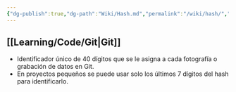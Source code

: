 ```yaml
---
{"dg-publish":true,"dg-path":"Wiki/Hash.md","permalink":"/wiki/hash/","hide":true,"created":"2024-03-14T15:20","updated":"2024-03-16T16:14"}
---
```


## [[Learning/Code/Git\|Git]]
- Identificador único de 40 dígitos que se le asigna a cada fotografía o grabación de datos en Git.
- En proyectos pequeños se puede usar solo los últimos 7 dígitos del hash para identificarlo.
